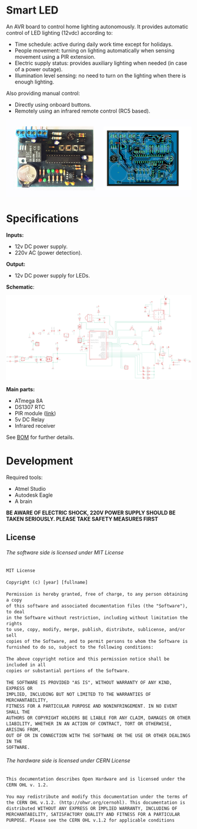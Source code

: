 # Smart LED

An AVR board to control home lighting autonomously. It provides automatic control of LED lighting (12vdc) according to:

* Time schedule: active during daily work time except for holidays.
* People movement: turning on lighting automatically when sensing movement using a PIR extension.
* Electric supply status: provides auxiliary lighting when needed (in case of a power outage).
* Illumination level sensing: no need to turn on the lighting when there is enough lighting.

Also providing manual control:

- Directly using onboard buttons.
- Remotely using an infrared remote control (RC5 based).

![Cover](https://raw.githubusercontent.com/syk-yaman/smart-led/master/PCB/cover.jpg)

# Specifications

**Inputs:**

- 12v DC power supply.
- 220v AC (power detection).

**Output:**

- 12v DC power supply for LEDs.

**Schematic**:

![Schematic layout](https://raw.githubusercontent.com/syk-yaman/smart-led/master/PCB/Schematic.png)

**Main parts:**

- ATmega 8A
- DS1307 RTC
- PIR module ([link](https://www.adafruit.com/product/189))
- 5v DC Relay
- Infrared receiver

See [BOM](https://raw.githubusercontent.com/syk-yaman/smart-led/master/PCB/BOM.txt) for further details.

# Development

Required tools:

* Atmel Studio
* Autodesk Eagle
* A brain

**BE AWARE OF ELECTRIC SHOCK, 220V POWER SUPPLY SHOULD BE TAKEN SERIOUSLY. PLEASE TAKE SAFETY MEASURES FIRST**



## License

###### The software side is licensed under MIT License

```
MIT License

Copyright (c) [year] [fullname]

Permission is hereby granted, free of charge, to any person obtaining a copy
of this software and associated documentation files (the "Software"), to deal
in the Software without restriction, including without limitation the rights
to use, copy, modify, merge, publish, distribute, sublicense, and/or sell
copies of the Software, and to permit persons to whom the Software is
furnished to do so, subject to the following conditions:

The above copyright notice and this permission notice shall be included in all
copies or substantial portions of the Software.

THE SOFTWARE IS PROVIDED "AS IS", WITHOUT WARRANTY OF ANY KIND, EXPRESS OR
IMPLIED, INCLUDING BUT NOT LIMITED TO THE WARRANTIES OF MERCHANTABILITY,
FITNESS FOR A PARTICULAR PURPOSE AND NONINFRINGEMENT. IN NO EVENT SHALL THE
AUTHORS OR COPYRIGHT HOLDERS BE LIABLE FOR ANY CLAIM, DAMAGES OR OTHER
LIABILITY, WHETHER IN AN ACTION OF CONTRACT, TORT OR OTHERWISE, ARISING FROM,
OUT OF OR IN CONNECTION WITH THE SOFTWARE OR THE USE OR OTHER DEALINGS IN THE
SOFTWARE.
```

###### The hardware side is licensed under CERN License

```
This documentation describes Open Hardware and is licensed under the CERN OHL v. 1.2.

You may redistribute and modify this documentation under the terms of the CERN OHL v.1.2. (http://ohwr.org/cernohl). This documentation is distributed WITHOUT ANY EXPRESS OR IMPLIED WARRANTY, INCLUDING OF MERCHANTABILITY, SATISFACTORY QUALITY AND FITNESS FOR A PARTICULAR PURPOSE. Please see the CERN OHL v.1.2 for applicable conditions
```

